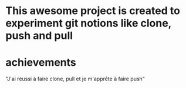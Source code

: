 # This awesome project is created to experiment git notions like clone, push and pull

# achievements
"J'ai réussi à faire clone, pull et je m'apprête à faire push"